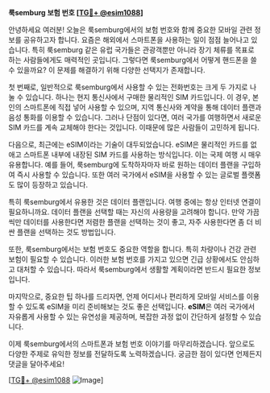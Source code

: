 **룩semburg 보험 번호 [[TG💪+ @esim1088](https://t.me/s/esim1088)]**

안녕하세요 여러분! 오늘은 룩semburg에서의 보험 번호와 함께 중요한 모바일 관련 정보를 공유하고자 합니다. 요즘은 해외에서 스마트폰을 사용하는 일이 점점 늘어나고 있습니다. 특히 룩semburg 같은 유럽 국가들은 관광객뿐만 아니라 장기 체류를 목표로 하는 사람들에게도 매력적인 곳입니다. 그렇다면 룩semburg에서 어떻게 핸드폰을 쓸 수 있을까요? 이 문제를 해결하기 위해 다양한 선택지가 존재합니다.

첫 번째로, 일반적으로 룩semburg에서 사용할 수 있는 전화번호는 크게 두 가지로 나눌 수 있습니다. 하나는 현지 통신사에서 구매한 물리적인 SIM 카드입니다. 이 경우, 본인의 스마트폰에 직접 넣어 사용할 수 있으며, 지역 통신사와 계약을 통해 데이터 플랜과 음성 통화를 이용할 수 있습니다. 그러나 단점이 있다면, 여러 국가를 여행하면서 새로운 SIM 카드를 계속 교체해야 한다는 것입니다. 이때문에 많은 사람들이 고민하게 됩니다.

다음으로, 최근에는 eSIM이라는 기술이 대두되었습니다. eSIM은 물리적인 카드를 없애고 스마트폰 내부에 내장된 SIM 카드를 사용하는 방식입니다. 이는 국제 여행 시 매우 유용합니다. 예를 들어, 룩semburg에 도착하자마자 바로 원하는 데이터 플랜을 구입하여 즉시 사용할 수 있습니다. 또한 여러 국가에서 eSIM을 사용할 수 있는 글로벌 플랫폼도 많이 등장하고 있습니다.

특히 룩semburg에서 유용한 것은 데이터 플랜입니다. 여행 중에는 항상 인터넷 연결이 필요하니까요. 데이터 플랜을 선택할 때는 자신의 사용량을 고려해야 합니다. 만약 가끔씩만 데이터를 사용한다면 저렴한 플랜을 선택하는 것이 좋고, 자주 사용한다면 좀 더 비싼 플랜을 선택하는 것도 방법입니다.

또한, 룩semburg에서는 보험 번호도 중요한 역할을 합니다. 특히 차량이나 건강 관련 보험이 필요할 수 있습니다. 이러한 보험 번호를 가지고 있으면 긴급 상황에서도 안심하고 대처할 수 있습니다. 따라서 룩semburg에서 생활할 계획이라면 반드시 필요한 정보입니다.

마지막으로, 중요한 팁 하나를 드리자면, 언제 어디서나 편리하게 모바일 서비스를 이용할 수 있도록 eSIM을 미리 준비해보는 것도 좋은 선택입니다. **eSIM**은 여러 국가에서 자유롭게 사용할 수 있는 유연성을 제공하며, 복잡한 과정 없이 간단하게 설정할 수 있습니다.

이제 룩semburg에서의 스마트폰과 보험 번호 이야기를 마무리하겠습니다. 앞으로도 다양한 주제로 유익한 정보를 전달하도록 노력하겠습니다. 궁금한 점이 있다면 언제든지 댓글을 달아주세요!

[[TG💪+ @esim1088](https://t.me/s/esim1088) ![Image](https://i.postimg.cc/Y0z9fWf4/image.png)]